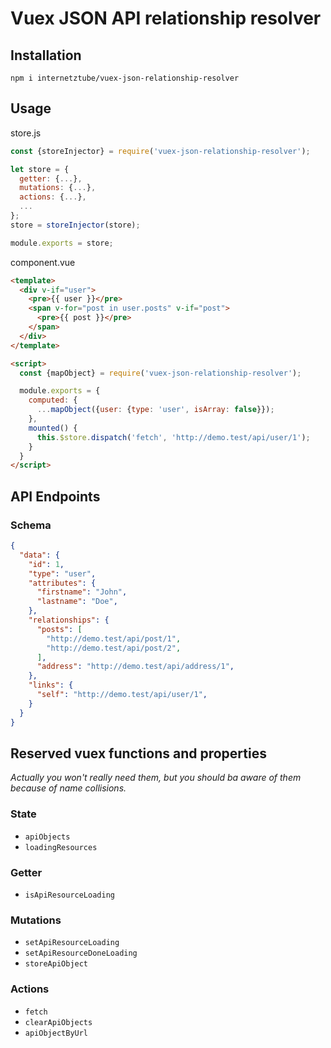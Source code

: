 # Vuex JSON API relationship resolver

## Installation
```
npm i internetztube/vuex-json-relationship-resolver
```

## Usage

store.js
```js
const {storeInjector} = require('vuex-json-relationship-resolver');

let store = {
  getter: {...},
  mutations: {...},
  actions: {...},
  ...
};
store = storeInjector(store);

module.exports = store;
```

component.vue
```html
<template>
  <div v-if="user">
    <pre>{{ user }}</pre>
    <span v-for="post in user.posts" v-if="post">
      <pre>{{ post }}</pre>
    </span>
  </div>
</template>

<script>
  const {mapObject} = require('vuex-json-relationship-resolver');

  module.exports = {
    computed: {
      ...mapObject({user: {type: 'user', isArray: false}});
    },
    mounted() {
      this.$store.dispatch('fetch', 'http://demo.test/api/user/1');
    }
  }
</script>
```

## API Endpoints

### Schema
```json
{
  "data": {
    "id": 1,
    "type": "user",
    "attributes": {
      "firstname": "John",
      "lastname": "Doe",
    },
    "relationships": {
      "posts": [
        "http://demo.test/api/post/1",
        "http://demo.test/api/post/2",
      ],
      "address": "http://demo.test/api/address/1",
    },
    "links": {
      "self": "http://demo.test/api/user/1",
    }
  }
}
```

## Reserved vuex functions and properties
*Actually you won't really need them, but you should ba aware of them because of name collisions.*

### State
* `apiObjects`
* `loadingResources`

### Getter
* `isApiResourceLoading`

### Mutations
* `setApiResourceLoading`
* `setApiResourceDoneLoading`
* `storeApiObject`

### Actions
* `fetch`
* `clearApiObjects`
* `apiObjectByUrl`
